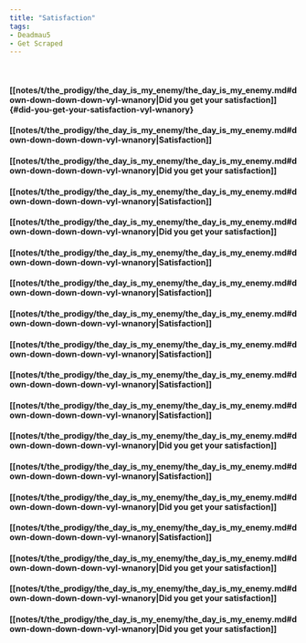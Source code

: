 ```yaml
---
title: "Satisfaction"
tags:
- Deadmau5
- Get Scraped
---
```

&nbsp;
#### [[notes/t/the_prodigy/the_day_is_my_enemy/the_day_is_my_enemy.md#down-down-down-down-vyl-wnanory|Did you get your satisfaction]] {#did-you-get-your-satisfaction-vyl-wnanory}
#### [[notes/t/the_prodigy/the_day_is_my_enemy/the_day_is_my_enemy.md#down-down-down-down-vyl-wnanory|Satisfaction]]
#### [[notes/t/the_prodigy/the_day_is_my_enemy/the_day_is_my_enemy.md#down-down-down-down-vyl-wnanory|Did you get your satisfaction]]
#### [[notes/t/the_prodigy/the_day_is_my_enemy/the_day_is_my_enemy.md#down-down-down-down-vyl-wnanory|Satisfaction]]
#### [[notes/t/the_prodigy/the_day_is_my_enemy/the_day_is_my_enemy.md#down-down-down-down-vyl-wnanory|Did you get your satisfaction]]
#### [[notes/t/the_prodigy/the_day_is_my_enemy/the_day_is_my_enemy.md#down-down-down-down-vyl-wnanory|Satisfaction]]
#### [[notes/t/the_prodigy/the_day_is_my_enemy/the_day_is_my_enemy.md#down-down-down-down-vyl-wnanory|Satisfaction]]
#### [[notes/t/the_prodigy/the_day_is_my_enemy/the_day_is_my_enemy.md#down-down-down-down-vyl-wnanory|Satisfaction]]
#### [[notes/t/the_prodigy/the_day_is_my_enemy/the_day_is_my_enemy.md#down-down-down-down-vyl-wnanory|Satisfaction]]
#### [[notes/t/the_prodigy/the_day_is_my_enemy/the_day_is_my_enemy.md#down-down-down-down-vyl-wnanory|Satisfaction]]
#### [[notes/t/the_prodigy/the_day_is_my_enemy/the_day_is_my_enemy.md#down-down-down-down-vyl-wnanory|Satisfaction]]
#### [[notes/t/the_prodigy/the_day_is_my_enemy/the_day_is_my_enemy.md#down-down-down-down-vyl-wnanory|Did you get your satisfaction]]
#### [[notes/t/the_prodigy/the_day_is_my_enemy/the_day_is_my_enemy.md#down-down-down-down-vyl-wnanory|Satisfaction]]
#### [[notes/t/the_prodigy/the_day_is_my_enemy/the_day_is_my_enemy.md#down-down-down-down-vyl-wnanory|Did you get your satisfaction]]
#### [[notes/t/the_prodigy/the_day_is_my_enemy/the_day_is_my_enemy.md#down-down-down-down-vyl-wnanory|Satisfaction]]
#### [[notes/t/the_prodigy/the_day_is_my_enemy/the_day_is_my_enemy.md#down-down-down-down-vyl-wnanory|Did you get your satisfaction]]
#### [[notes/t/the_prodigy/the_day_is_my_enemy/the_day_is_my_enemy.md#down-down-down-down-vyl-wnanory|Did you get your satisfaction]]
#### [[notes/t/the_prodigy/the_day_is_my_enemy/the_day_is_my_enemy.md#down-down-down-down-vyl-wnanory|Did you get your satisfaction]]

